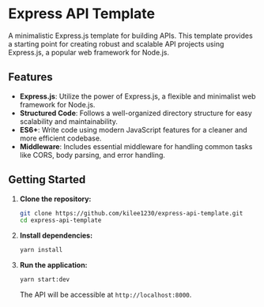 # Express API Template

A minimalistic Express.js template for building APIs. This template provides a starting point for creating robust and scalable API projects using Express.js, a popular web framework for Node.js.

## Features

- **Express.js**: Utilize the power of Express.js, a flexible and minimalist web framework for Node.js.
- **Structured Code**: Follows a well-organized directory structure for easy scalability and maintainability.
- **ES6+**: Write code using modern JavaScript features for a cleaner and more efficient codebase.
- **Middleware**: Includes essential middleware for handling common tasks like CORS, body parsing, and error handling.

## Getting Started

1. **Clone the repository:**

   ```bash
   git clone https://github.com/kilee1230/express-api-template.git
   cd express-api-template
   ```

2. **Install dependencies:**

   ```bash
   yarn install
   ```

3. **Run the application:**

   ```bash
   yarn start:dev
   ```

   The API will be accessible at `http://localhost:8000`.
